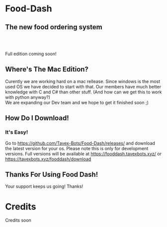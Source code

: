 # Food-Dash
## The new food ordering system
<br />
<br />

Full edition coming soon!

## Where's The Mac Edition?
Curently we are working hard on a mac rellease. Since windows is the most used OS we have decided to start with that. Our members have much better knowledge with C and C# than other stuff. (And how can we get this to work with python anyway?)
<br />
We are expanding our Dev team and we hope to get it finished soon ;)

## How Do I Download!
### It's Easy!
Go to https://github.com/Tavex-Bots/Food-Dash/releases/ and download the latest version for your os. Please note this is only for development versions. Full versions will be available at https://fooddash.tavexbots.xyz/ or https://tavexbots.xyz/fooddash/download

## Thanks For Using Food Dash!
Your support keeps us going! Thanks!

# Credits
Credits soon

